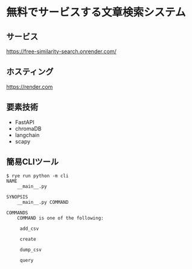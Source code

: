 # 無料でサービスする文章検索システム  

## サービス  

https://free-similarity-search.onrender.com/  

## ホスティング  

https://render.com

## 要素技術  

- FastAPI
- chromaDB
- langchain
- scapy

## 簡易CLIツール  

```
$ rye run python -m cli
NAME
    __main__.py

SYNOPSIS
    __main__.py COMMAND

COMMANDS
    COMMAND is one of the following:

     add_csv

     create

     dump_csv

     query
```
